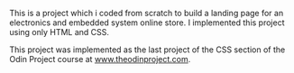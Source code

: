 This is a project which i coded from scratch to build a landing page for an electronics and embedded system online store. I implemented this project using only HTML and CSS.

This project was implemented as the last project of the CSS section of the Odin Project course at www.theodinproject.com.